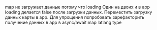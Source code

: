 map  не загружает данные потому что loading Один на двоих и в app loading делается false после загрузки данных. Переместить загрузку данных карты в app. Для упрощения попробовать зарефакторить получение данных в app в async/await
map latlang type